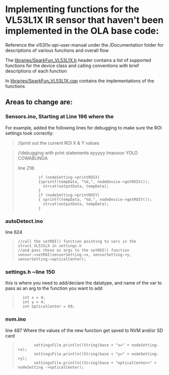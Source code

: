 # Implementing functions for the VL53L1X IR sensor that haven't been implemented in the OLA base code:

Reference the vl53l1x-api-user-manual under the /Documentation folder for descriptions of various functions and overall flow

The [libraries/SparkFun_VL53L1X.h](https://github.com/sharkbitme/ola_dfc/blob/main/libraries/SparkFun_VL53L1X.h) header contains a list of supported functions for the device class and calling conventions with brief descriptions of each function


In [libraries/SparkFun_VL53L1X.cpp](https://github.com/sharkbitme/ola_dfc/blob/main/libraries/SparkFun_VL53L1X.cpp) contains the implementations of the functions

## Areas to change are:

### Sensors.ino, Starting at Line 196 where the  

For example, added the following lines for debugging to make sure the ROI settings took correctly:

> //print out the current ROI X & Y values

> //debugging with print statements ayyyyy lmaoooo YOLO COWABUNGA
> 
> line 218:
> 
>              if (nodeSetting->printROIX)
>              {sprintf(tempData, "%d,", nodeDevice->getROIX());
>                strcat(outputData, tempData);
>              }
>              if (nodeSetting->printROIY)
>              { sprintf(tempData, "%d,", nodeDevice->getROIY());
>                strcat(outputData, tempData);
>              }



### autoDetect.ino
line 624

>     //call the setROI() function pointing to vars in the struct_VL531LX in settings.h
>     //and pass those as args to the setROI() function
>     sensor->setROI(sensorSetting->x, sensorSetting->y, sensorSetting->opticalCenter);


### settings.h ~line 150
this is where you need to add/declare the datatype, and name of the var to pass as an arg to the function you want to add



>       int x = 4;
>       int y = 4;
>       int opticalCenter = 69;


### nvm.ino
line 487
Where the values of the new function get saved to NVM and/or SD card

>            settingsFile.println((String)base + "x=" + nodeSetting->x);
>            settingsFile.println((String)base + "y=" + nodeSetting->y);
>            settingsFile.println((String)base + "opticalCenter=" + nodeSetting ->opticalCenter);
